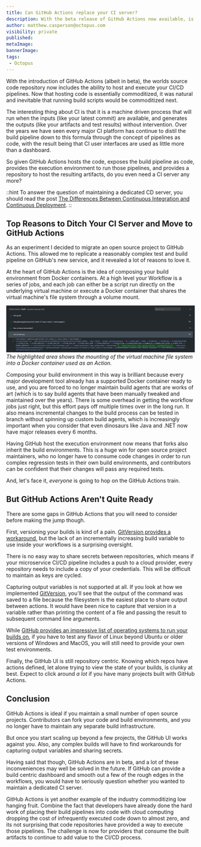 ```yaml
---
title: Can GitHub Actions replace your CI server?
description: With the beta release of GitHub Actions now available, is it time to retire your in house CI server?
author: matthew.casperson@octopus.com
visibility: private
published:
metaImage:
bannerImage:
tags:
 - Octopus
---
```


With the introduction of GitHub Actions (albeit in beta), the worlds source code repository now includes the ability to host and execute your CI/CD pipelines. Now that hosting code is essentially commoditized, it was natural and inevitable that running build scripts would be commoditized next.

The interesting thing about CI is that it is a machine driven process that will run when the inputs (like your latest commit) are available, and generates the outputs (like your artifacts and test results) without intervention. Over the years we have seen every major CI platform has continue to distil the build pipeline down to this formula through the concept of pipelines as code, with the result being that CI user interfaces are used as little more than a dashboard.

So given GitHub Actions hosts the code, exposes the build pipeline as code, provides the execution environment to run those pipelines, and provides a repository to host the resulting artifacts, do you even need a CI server any more?

::hint
To answer the question of maintaining a dedicated CD server, you should read the post [The Differences Between Continuous Integration and Continuous Deployment](/blog/2019-08/difference-between-ci-and-cd/index.md).
::

## Top Reasons to Ditch Your CI Server and Move to GitHub Actions

As an experiment I decided to migrate an open source project to GitHub Actions. This allowed me to replicate a reasonably complex test and build pipeline on GitHub's new service, and it revealed a lot of reasons to love it.

At the heart of GitHub Actions is the idea of composing your build environment from Docker containers. At a high level your Workflow is a series of jobs, and each job can either be a script run directly on the underlying virtual machine or execute a Docker container that shares the virtual machine's file system through a volume mount.

![](volume-mounting.png "width=500")
*The highlighted area shows the mounting of the virtual machine file system into a Docker container used as an Action.*

Composing your build environment in this way is brilliant because every major development tool already has a supported Docker container ready to use, and you are forced to no longer maintain build agents that are works of art (which is to say build agents that have been manually tweaked and maintained over the years). There is some overhead in getting the workflow jobs just right, but this effort pays off multiple times over in the long run. It also means incremental changes to the build process can be tested in branch without spinning up custom build agents, which is increasingly important when you consider that even dinosaurs like Java and .NET now have major releases every 6 months.

Having GitHub host the execution environment now means that forks also inherit the build environments. This is a huge win for open source project maintainers, who no longer have to consume code changes in order to run complex regression tests in their own build environments, and contributors can be confident that their changes will pass any required tests.

And, let's face it, *everyone* is going to hop on the GitHub Actions train.

## But GitHub Actions Aren't Quite Ready

There are some gaps in GitHub Actions that you will need to consider before making the jump though.

First, versioning your builds is kind of a pain. [GitVersion provides a workaround](/blog/2019-08/versioning-with-github-actions/index.md), but the lack of an incrementally increasing build variable to use inside your workflows is a surprising oversight.

There is no easy way to share secrets between repositories, which means if your microservice CI/CD pipeline includes a push to a cloud provider, every repository needs to include a copy of your credentials. This will be difficult to maintain as keys are cycled.

Capturing output variables is not supported at all. If you look at how we implemented [GitVersion](/blog/2019-08/versioning-with-github-actions/index.md), you'll see that the output of the command was saved to a file because the filesystem is the easiest place to share output between actions. It would have been nice to capture that version in a variable rather than printing the content of a file and passing the result to subsequent command line arguments.

While [GitHub provides an impressive list of operating systems to run your builds on](https://help.github.com/en/articles/virtual-environments-for-github-actions), if you have to test any flavor of Linux beyond Ubuntu or older versions of Windows and MacOS, you will still need to provide your own test environments.

Finally, the GitHub UI is still repository centric. Knowing which repos have actions defined, let alone trying to view the state of your builds, is clunky at best. Expect to click around *a lot* if you have many projects built with GitHub Actions.

## Conclusion

GitHub Actions is ideal if you maintain a small number of open source projects. Contributors can fork your code and build environments, and you no longer have to maintain any separate build infrastructure.

But once you start scaling up beyond a few projects, the GitHub UI works against you. Also, any complex builds will have to find workarounds for capturing output variables and sharing secrets.

Having said that though, GitHub Actions are in beta, and a lot of these inconveniences may well be solved in the future. If GitHub can provide a build centric dashboard and smooth out a few of the rough edges in the workflows, you would have to seriously question whether you wanted to maintain a dedicated CI server.

GitHub Actions is yet another example of the industry commoditizing low hanging fruit. Combine the fact that developers have already done the hard work of placing their build pipelines into code with cloud computing dropping the cost of infrequently executed code down to almost zero, and its not surprising that code repositories have provided a way to execute those pipelines. The challenge is now for providers that consume the built artifacts to continue to add value to the CI/CD process.
